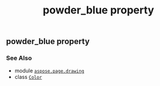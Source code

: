 ﻿---
title: powder_blue property
second_title: Aspose.Page for Python via .NET API References
description: 
type: docs
weight: 1280
url: /python-net/aspose.page.drawing/color/powder_blue/
is_root: false
---

## powder_blue property


### See Also
* module [`aspose.page.drawing`](../../)
* class [`Color`](/page/python-net/aspose.page.drawing/color)
